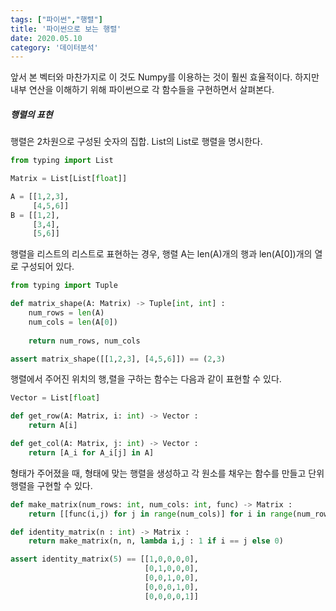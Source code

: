 ```yaml
---
tags: ["파이썬","행렬"]
title: '파이썬으로 보는 행렬'
date: 2020.05.10
category: '데이터분석'
---
```


앞서 본 벡터와 마찬가지로 이 것도 Numpy를 이용하는 것이 훨씬 효율적이다. 하지만 내부 연산을 이해하기 위해 파이썬으로 각 함수들을 구현하면서 살펴본다.



##### 행렬의 표현

행렬은 2차원으로 구성된 숫자의 집합. List의 List로 행렬을 명시한다.

```python
from typing import List

Matrix = List[List[float]]

A = [[1,2,3],
     [4,5,6]]
B = [[1,2],
     [3,4],
     [5,6]]
```



행렬을 리스트의 리스트로 표현하는 경우, 행렬 A는 len(A)개의 행과 len(A[0])개의 열로 구성되어 있다.

```python
from typing import Tuple

def matrix_shape(A: Matrix) -> Tuple[int, int] :
    num_rows = len(A)
    num_cols = len(A[0])
    
    return num_rows, num_cols
```

```python
assert matrix_shape([[1,2,3], [4,5,6]]) == (2,3)
```



행렬에서 주어진 위치의 행,렬을 구하는 함수는 다음과 같이 표현할 수 있다.

```python
Vector = List[float]

def get_row(A: Matrix, i: int) -> Vector :
    return A[i]

def get_col(A: Matrix, j: int) -> Vector :
    return [A_i for A_i[j] in A]
```



형태가 주어졌을 때, 형태에 맞는 행렬을 생성하고 각 원소를 채우는 함수를 만들고 단위행렬을 구현할 수 있다.

```python
def make_matrix(num_rows: int, num_cols: int, func) -> Matrix :
    return [[func(i,j) for j in range(num_cols)] for i in range(num_rows)]

def identity_matrix(n : int) -> Matrix :
    return make_matrix(n, n, lambda i,j : 1 if i == j else 0)

assert identity_matrix(5) == [[1,0,0,0,0],
                              [0,1,0,0,0],
                              [0,0,1,0,0],
                              [0,0,0,1,0],
                              [0,0,0,0,1]]
```
